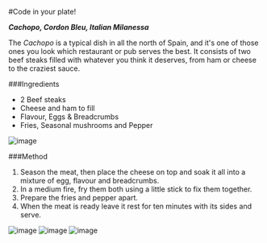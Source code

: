 #Code in your plate!

<!--Brief: Write a recipe in MarkUp language .md 
Decide what information to include, so that someone else can prepare the dish you chose.
Make thoughtful decisions about how to structure your recipe.-->

***Cachopo, Cordon Bleu, Italian Milanessa***

The *Cachopo* is a typical dish in all the north of Spain, and it's one of those ones you look which restaurant or pub serves the best. It consists of two beef steaks filled with whatever you think it deserves, from ham or cheese to the craziest sauce. 

###Ingredients

*	2 Beef steaks
*	Cheese and ham to fill
*	Flavour, Eggs & Breadcrumbs
*	Fries, Seasonal mushrooms and Pepper

![image](https://farm3.staticflickr.com/2932/14183616361_009198e656_c.jpg)

###Method

1.  Season the meat, then place the cheese on top and soak it all into a mixture of egg, flavour and breadcrumbs.
2.  In a medium fire, fry them both using a little stick to fix them together. 
3.  Prepare the fries and pepper apart.
4.  When the meat is ready leave it rest for ten minutes with its sides and serve.


![image](http://www.guiacachopo.com/intranet/uploads/imagenes/CACHOPO.jpg) 
![image](http://www.feedyoursoul2.com/wp-content/uploads/2014/09/60-5001.jpg) 
![image](https://www.kansascitysteaks.com/_FileLibrary/ProductGroup/763/W_ChickCordBluPg15.jpg) 
